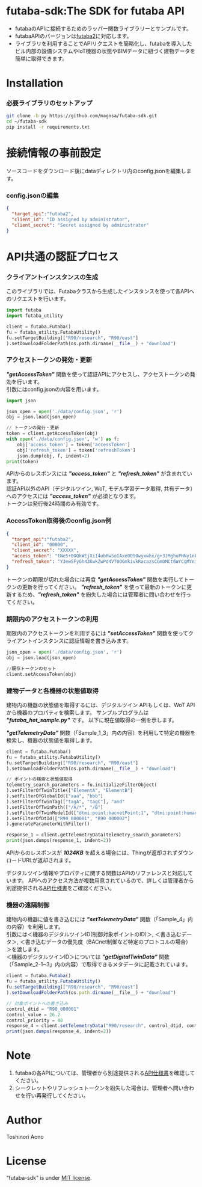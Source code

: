 # futaba-sdk:The SDK for futaba API

* futabaのAPIに接続するためのラッパー関数ライブラリーとサンプルです。
* futabaAPIのバージョンは[futaba2](https://futaba2-dev-app-apidoc.azurewebsites.net/)に対応します。
* ライブラリを利用することでAPIリクエストを簡略化し、futabaを導入したビル内部の設備システムやIoT機器の状態やBIMデータに紐づく建物データを簡単に取得できます。

# Installation

### 必要ライブラリのセットアップ

```bash
git clone -b py https://github.com/magosa/futaba-sdk.git
cd ~/futaba-sdk
pip install -r requirements.txt
```

# 接続情報の事前設定

ソースコードをダウンロード後にdataディレクトリ内のconfig.jsonを編集します。

### config.jsonの編集

```Python:config.json
{
  "target_api":"futaba2",
  "client_id": "ID assigned by administrator",
  "client_secret": "Secret assigned by administrator"
}
```

# API共通の認証プロセス

### クライアントインスタンスの生成

このライブラリでは、Futabaクラスから生成したインスタンスを使って各APIへのリクエストを行います。

```Python:futaba_hot_sample.py
import futaba
import futaba_utility

client = futaba.Futaba()
fu = futaba_utility.FutabaUtility()
fu.setTargetBuilding(["R90/research", "R90/east"]
).setDownloadFolderPath(os.path.dirname(__file__) + "download")
```

### アクセストークンの発効・更新

***"getAccessToken"*** 関数を使って認証APIにアクセスし、アクセストークンの発効を行います。  
引数にはconfig.jsonの内容を用います。

```Python:futaba_hot_sample.py
import json

json_open = open('./data/config.json', 'r')
obj = json.load(json_open)

// トークンの発行・更新
token = client.getAccessToken(obj)
with open('./data/config.json', 'w') as f:
    obj['access_token'] = token['accessToken']
    obj['refresh_token'] = token['refreshToken']
    json.dump(obj, f, indent=2)
print(token)
```

APIからのレスポンスには ***"access_token"*** と ***"refresh_token"*** が含まれています。  
認証API以外のAPI（デジタルツイン, WoT, モデル学習データ取得, 共有データ）へのアクセスには ***"access_token"*** が必須となります。  
トークンは発行後24時間のみ有効です。

### AccessToken取得後のconfig.json例

```Python:config.json
{
  "target_api":"futaba2",
  "client_id": "00000",
  "client_secret": "XXXXX",
  "access_token": "tNe5+0OQkWEjXi14ubRwSoIAxe0O90wyxwhx/g+3JMghuPHNy1nFdOv4mhOXvvzB",
  "refresh_token": "Y3ewSFyGh43KwkZwPd4V70OGmkivkRacazsCGmOMCt6WrCqMYni8ZGaGnzATcClL"
}
```

トークンの期限が切れた場合には再度 ***"getAccessToken"*** 関数を実行してトークンの更新を行ってください。
***"refresh_token"*** を使って最新のトークンに更新するため、***"refresh_token"*** を紛失した場合には管理者に問い合わせを行ってください。

### 期限内のアクセストークンの利用

期限内のアクセストークンを利用するには ***"setAccessToken"*** 関数を使ってクライアントインスタンスに認証情報を書き込みます。

```Python:futaba_hot_sample.py
json_open = open('./data/config.json', 'r')
obj = json.load(json_open)

//既存トークンのセット
client.setAccessToken(obj)
```

### 建物データと各機器の状態値取得

建物内の機器の状態値を取得するには、デジタルツイン APIもしくは、WoT APIから機器のプロパティを検索します。
サンプルプログラムは ***"futaba_hot_sample.py"*** です。
以下に現在値取得の一例を示します。

***"getTelemetryData"*** 関数（「Sample_1_3」内の内容）を利用して特定の機器を検索し、機器の状態値を取得します。

```Python:futaba_hot_sample.py
client = futaba.Futaba()
fu = futaba_utility.FutabaUtility()
fu.setTargetBuilding(["R90/research", "R90/east"]
).setDownloadFolderPath(os.path.dirname(__file__) + "download")

// ポイントの検索と状態値取得
telemetry_search_parameters = fu.initializeFilterObject(
).setFilterOfTwinTitle(["ElementA", "ElementB"]
).setFilterOfGlobalId(["aaa", "bbb"]
).setFilterOfTwinTag(["tagA", "tagC"], "and"
).setFilterOfTwinPath(["/A/*", "/B"]
).setFilterOfTwinModelId(["dtmi:point:bacnetPoint;1", "dtmi:point:humanPoint;1"]
).setFilterOfDtId(["R90_000001", "R90_000002"]
).generateParameterWithFilter()

response_1 = client.getTelemetryData(telemetry_search_parameters)
print(json.dumps(response_1, indent=2))
```

APIからのレスポンスが ***1024KB*** を超える場合には、Thingが返却されずダウンロードURLが返却されます。

デジタルツイン情報やプロパティに関する関数はAPIのリファレンスと対応しています。
APIへのアクセス方法が複数用意されているので、詳しくは管理者から別途提供される[API仕様書](https://futaba2-dev-app-apidoc.azurewebsites.net/)をご確認ください。

### 機器の遠隔制御

建物内の機器に値を書き込むには ***"setTelemetryData"*** 関数（「Sample_4」内の内容）を利用します。  
引数には＜機器のデジタルツインID(制御対象ポイントのID)＞, ＜書き込むデータ＞, ＜書き込むデータの優先度（BACnet制御など特定のプロトコルの場合）＞を渡します。  
＜機器のデジタルツインID＞については ***"getDigitalTwinData"*** 関数（「Sample_2-1~3」内の内容）で取得できるメタデータに記載されています。

```Python:futaba_hot_sample.js
client = futaba.Futaba()
fu = futaba_utility.FutabaUtility()
fu.setTargetBuilding(["R90/research", "R90/east"]
).setDownloadFolderPath(os.path.dirname(__file__) + "download")

// 対象ポイントへの書き込み
control_dtid = "R90_000001"
control_value = 26.2
control_priority = 40
response_4 = client.setTelemetryData("R90/research", control_dtid, control_value, control_priority)
print(json.dumps(response_4, indent=2))
```

# Note

1. futabaの各APIについては、管理者から別途提供される[API仕様書](https://futaba2-dev-app-apidoc.azurewebsites.net/)を確認してください。  
2. シークレットやリフレッシュトークンを紛失した場合は、管理者へ問い合わせを行い再発行してください。

# Author

Toshinori Aono

# License

"futaba-sdk" is under [MIT license](https://en.wikipedia.org/wiki/MIT_License).
